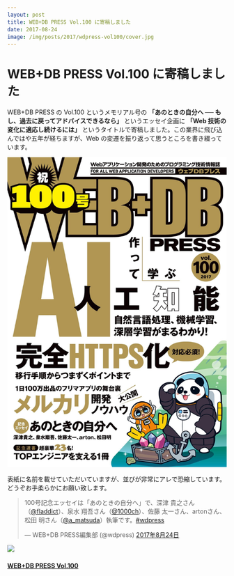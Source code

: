 ```yaml
---
layout: post
title: WEB+DB PRESS Vol.100 に寄稿しました
date: 2017-08-24
image: /img/posts/2017/wdpress-vol100/cover.jpg
---
```


# WEB+DB PRESS Vol.100 に寄稿しました

WEB+DB PRESS の Vol.100 というメモリアル号の **「あのときの自分へ ── もし、過去に戻ってアドバイスできるなら」** というエッセイ企画に **「Web 技術の変化に適応し続けるには」** というタイトルで寄稿しました。この業界に飛び込んではや五年が経ちますが、Web の変遷を振り返って思うところを書き綴っています。

![WEB+DB PRESS 100号の表紙](/img/posts/2017/wdpress-vol100/cover.jpg)

表紙に名前を載せていただいていますが、並びが非常にアレで恐縮しています。どうぞお手柔らかにお願い致します。

<blockquote class="twitter-tweet" data-lang="ja"><p lang="ja" dir="ltr">100号記念エッセイは「あのときの自分へ」で、深津 貴之さん（<a href="https://twitter.com/fladdict">@fladdict</a>）、泉水 翔吾さん（<a href="https://twitter.com/1000ch">@1000ch</a>）、佐藤 太一さん、artonさん、松田 明さん（<a href="https://twitter.com/a_matsuda">@a_matsuda</a>）執筆です。<a href="https://twitter.com/hashtag/wdpress?src=hash">#wdpress</a></p>&mdash; WEB+DB PRESS編集部 (@wdpress) <a href="https://twitter.com/wdpress/status/900639275540070400">2017年8月24日</a></blockquote>

<div class="Media Media--affiliate">
  <img class="Media__Figure" src="https://images-na.ssl-images-amazon.com/images/I/61EEU3dmOUL._SX352_BO1,204,203,200_.jpg">
  <div class="Media__Body">
    <a href="https://www.amazon.co.jp/dp/4774191299/?tag=1000ch-22" target="_blank">
      <h4 class="Media__Title">WEB+DB PRESS Vol.100</h4>
    </a>
  </div>
</div>
